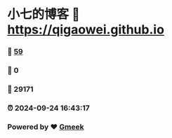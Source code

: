 # 小七的博客 :link: https://qigaowei.github.io 
### :page_facing_up: [59](https://qigaowei.github.io/tag.html) 
### :speech_balloon: 0 
### :hibiscus: 29171 
### :alarm_clock: 2024-09-24 16:43:17 
### Powered by :heart: [Gmeek](https://github.com/Meekdai/Gmeek)

